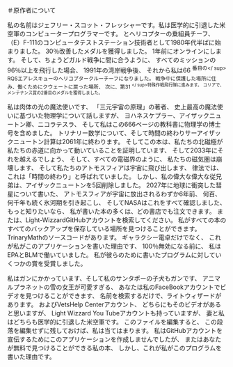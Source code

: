 ＃原作者について

私の名前はジェフリー・スコット・フレッシャーです。私は医学的に引退した米空軍のコンピュータープログラマーです。
とヘリコプターの乗組員チーフ、
（E）F-111のコンピュータテストステーション技術者として1980年代半ばに始まりました。
30％改善したメダルを獲得しました。
1年前にオンラインにします。
そして、ちょうどガルド戦争に間に合うように、
すべてのミッションの96％以上を飛行した場合、
1991年の湾岸戦争後、
それから私は66 <sup>番目の</ sup> RQSエアレスキューのヘリコプタークルーチーフになりました。
戦争中に保護した場所に住み、働くためにクウェートに戻った場所、
次に、第31 <sup> </ sup>特殊作戦飛行隊に進みます。
コリアで、メンテナンス賞の2番目のメダルを獲得しました。

私は肉体の光の魔法使いです、
「三元宇宙の原理」の著者、
史上最高の魔法使いに基づいた物理学について話しますが、
ヨハネスケプラー、アイザックニュートン卿、ニコラテスラ、
そして私はこの666ページの教科書に物理学の博士号を含めました。
トリナリー数学について、そして時間の終わりサーアイザックニュートン計算は2061年に終わります。
そしてこの本は、私たちの北磁極が私たちの赤道に向かって動いていることを証明しています、
そして2033年にそれを越えるでしょう、
そして、すべての電磁界のように、
私たちの磁気圏は崩壊します、
そして私たちのアトモスフィアは宇宙に飛び出します、
律法では、これは「時間の終わり」と呼ばれていました。
しかし、私の偉大な偉大な従兄弟は、アイザックニュートンを5回削除しました。
2027年に地球に衝突した彗星について書いた、
アトモスフィアが宇宙に放出されるわずか6年前、
何百、何千年も続く氷河期を引き起こし、
そしてNASAはこれをすべて確認しました、
もっと知りたいなら、
私が書いた本の多くは、どの書店でも注文できます。
または、Light-WizzardGitHubアカウントを検索してください。
私がすべての本のすべてのバックアップを保存している場所を見つけることができます。
TrinaryMathのソースコードがあります。
ギャラクシー電卓だけでなく、
これが私がこのアプリケーションを書いた理由です、
100％無効になる前に、
私はEPAとBLMで働いていました。
私が彼らのために書いたプログラムに対していくつかの賞を受賞しました。

私はガンにかかっています、そして私のサンタポーの子犬もガンです、
アニマルプラネットの雪の女王が可愛すぎる、
あなたは私のFaceBookアカウントでビデオを見つけることができます、
名前を検索するだけで、ライトウィザードがあります。
およびVetsHelp Centerアカウント、
どちらにもそのビデオがあると思いますが、
Light Wizzard You Tubeアカウントも持っていますが、
妻と私はどちらも医学的に引退した米空軍です。
このファイルを編集すると、
この段落を編集せずに残しておけば、私は当てはまります。
私はGitHubアカウントを宣伝するためにこのアプリケーションを作成しませんでしたが、
またはあなたが無料で見つけることができる私の本、
しかし、これが私がこのプログラムを書いた理由です。